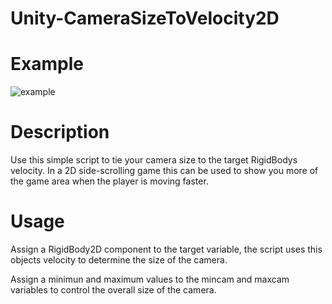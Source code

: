 # Unity-CameraSizeToVelocity2D

# Example
![example](docs/example.gif)

# Description

Use this simple script to tie your camera size to the target RigidBodys velocity. In a 2D side-scrolling game this can be used to show you more of the game area when the player is moving faster. 

# Usage

Assign a RigidBody2D component to the target variable, the script uses this objects velocity to determine the size of the camera.

Assign a minimun and maximum values to the mincam and maxcam variables to control the overall size of the camera.

